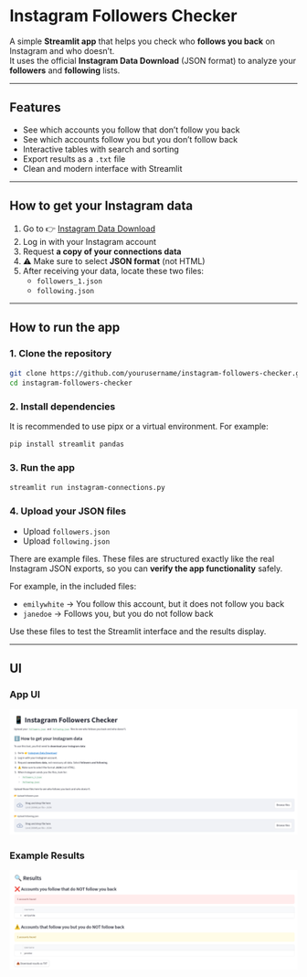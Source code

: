 # Instagram Followers Checker

A simple **Streamlit app** that helps you check who **follows you back** on Instagram and who doesn’t.  
It uses the official **Instagram Data Download** (JSON format) to analyze your **followers** and **following** lists.  

---

## Features

- See which accounts you follow that don’t follow you back  
- See which accounts follow you but you don’t follow back  
- Interactive tables with search and sorting  
- Export results as a `.txt` file  
- Clean and modern interface with Streamlit  

---

## How to get your Instagram data

1. Go to 👉 [Instagram Data Download](https://www.instagram.com/download/request/)  
2. Log in with your Instagram account  
3. Request **a copy of your connections data**  
4. ⚠️ Make sure to select **JSON format** (not HTML)  
5. After receiving your data, locate these two files:
   - `followers_1.json`  
   - `following.json`  

---

## How to run the app

### 1. Clone the repository
```bash
git clone https://github.com/yourusername/instagram-followers-checker.git
cd instagram-followers-checker
```

### 2. Install dependencies
It is recommended to use pipx or a virtual environment. For example:
```bash
pip install streamlit pandas
```

### 3. Run the app

```bash
streamlit run instagram-connections.py
```

### 4. Upload your JSON files

- Upload `followers.json`
- Upload `following.json`

There are example files. These files are structured exactly like the real Instagram JSON exports, so you can **verify the app functionality** safely.

For example, in the included files:

- `emilywhite` → You follow this account, but it does not follow you back  
- `janedoe` → Follows you, but you do not follow back  

Use these files to test the Streamlit interface and the results display.

---

## UI

### App UI
![UI Screenshot](images/ui.png)

### Example Results
![Results Screenshot](images/results.png)